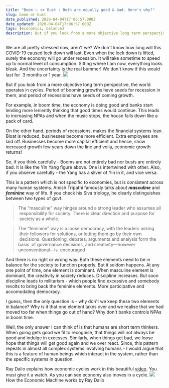 ```yaml
---
title: "Boom 💥 or Bust : Both are equally good & bad. Here's why?"
slug: boom-or-bust
date_published: 2020-04-04T17:06:57.000Z
date_updated: 2020-04-04T17:06:57.000Z
tags: [economics, balance]
description: But if you look from a more objective long term perspective, the world operates in cycles. Period of booming growths have seeds for recession in them, and period of recessions have seeds of coming growth. 
---
```


We are all pretty stressed now, aren't we? We don't know how long will this COVID-19 caused lock down will last. Even when the lock down is lifted, surely the economy will go under recession. It will take sometime to speed up to normal level of consumption. Sitting where I am now, everything looks bleak. And the uncertainty is the real bummer! We don't know if this would last for  3 months or 1 year.
![](/img/2020/04/yin-et-yang_nor.png)


But if you look from a more objective long term perspective, the world operates in cycles. Period of booming growths have seeds for recession in them, and period of recessions have seeds of coming growth. 

For example, in boom time, the economy is doing good and banks start lending more leniently thinking that good times would continue. This leads to increasing NPAs and when the music stops, the house falls down like a pack of card. 

On the other hand, periods of recessions, makes the financial systems lean. Bloat is reduced, businesses become more efficient. Extra employees are laid off. Businesses become more capital efficient and hence, show increased growth few years down the line and voila, economic growth returns! 

So, if you think carefully - Booms are not entirely bad nor busts are entirely bad. It is like the Yin Yang figure above. One is intertwined with other. Also, if you observe carefully - the Yang has a sliver of Yin in it, and vice versa.

This is a pattern which is not specific to economies, but is consistent across many human systems. Amish Tripathi famously talks about ***masculine*** and ***feminine*** way of life. If you check his Siva triology, he clearly distinguishes between two types of govt.

> The “masculine" way hinges around a strong leader who assumes all  responsibility for society. There is clear direction and purpose for  society as a whole.

> The “feminine" way is a loose democracy, with the leaders asking  their followers for solutions, or letting them go by their own  decisions. Questioning, debates, arguments and analysis form the basis  of governance decisions, and creativity—however unconventional—is  encouraged

And there is no right or wrong way. Both these elements need to be in balance for the society to function properly. But it seldom happens. At any one point of time, one element is dominant. When masculine element is dominant, the creativity in society reduces. Discipline increases. But soon discipline leads to militarism - which people find excessive and somebody revolts to bring back the feminine elements. More participative and accomodating democracy.

I guess, then the only question is - why don't we keep these two elements in balance? Why is it that one element takes over and we realise that we had moved too far when things go out of hand? Why don't banks controls NPAs in boom time.

Well, the only answer I can think of is that humans are short term thinkers. When going gets good we fil to recognise, that things will not always be good and indulge in excesses. Similarly, when things get bad, we loose hope that things will get good again and we over react. Since, this pattern repeats in almost all complex systems involving humans - I would argue that this is a feature of human beings which interact in the system, rather than the specific systems in question.

Ray Dalio explains how economic cycles work in this beautiful [video](https://youtu.be/PHe0bXAIuk0). You must give it a watch. As you can see economy also moves in a cycle.
![](/img/2020/04/Screenshot_2020-04-04-How-the-Economic-Machine-Works--Animation--by-Ray-Dalio.png)How the Economic Machine works by Ray Dalio
